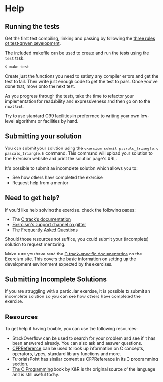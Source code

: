 # Help

## Running the tests

Get the first test compiling, linking and passing by following the [three rules of test-driven development][3-tdd-rules].

The included makefile can be used to create and run the tests using the `test` task.

```console
$ make test
```

Create just the functions you need to satisfy any compiler errors and get the test to fail.
Then write just enough code to get the test to pass.
Once you've done that, move onto the next test.

As you progress through the tests, take the time to refactor your implementation for readability and expressiveness and then go on to the next test.

Try to use standard C99 facilities in preference to writing your own low-level algorithms or facilities by hand.

[3-tdd-rules]: https://blog.cleancoder.com/uncle-bob/2014/12/17/TheCyclesOfTDD.html

## Submitting your solution

You can submit your solution using the `exercism submit pascals_triangle.c pascals_triangle.h` command.
This command will upload your solution to the Exercism website and print the solution page's URL.

It's possible to submit an incomplete solution which allows you to:

- See how others have completed the exercise
- Request help from a mentor

## Need to get help?

If you'd like help solving the exercise, check the following pages:

- The [C track's documentation](https://exercism.org/docs/tracks/c)
- [Exercism's support channel on gitter](https://gitter.im/exercism/support)
- The [Frequently Asked Questions](https://exercism.org/docs/using/faqs)

Should those resources not suffice, you could submit your (incomplete) solution to request mentoring.

Make sure you have read the [C track-specific documentation][c-track] on the Exercism site.
This covers the basic information on setting up the development environment expected by the exercises.

## Submitting Incomplete Solutions

If you are struggling with a particular exercise, it is possible to submit an incomplete solution so you can see how others have completed the exercise.

## Resources

To get help if having trouble, you can use the following resources:

- [StackOverflow][] can be used to search for your problem and see if it has been answered already. You can also ask and answer questions.
- [CPPReference][] can be used to look up information on C concepts, operators, types, standard library functions and more.
- [TutorialsPoint][] has similar content as CPPReference in its C programming section.
- [The C Programming][K&R] book by K&R is the original source of the language and is still useful today.

[c-track]: https://exercism.org/docs/tracks/c
[stackoverflow]: http://stackoverflow.com/questions/tagged/c
[cppreference]: https://en.cppreference.com/w/c
[tutorialspoint]: https://www.tutorialspoint.com/cprogramming/
[K&R]: https://www.amazon.com/Programming-Language-2nd-Brian-Kernighan/dp/0131103628/